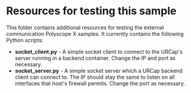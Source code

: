 # Resources for testing this sample
This folder contains additional resources for testing the external communication Polyscope X samples. It currently contains the following Python scripts:
- **socket_client.py** - A simple socket client to connect to the URCap's server running in a backend container. Change the IP and port as necessary.
- **socket_server.py** - A simple socket server which a URCap backend client can connect to. The IP should stay the same to listen on all interfaces that host's firewall permits. Change the port as necessary.